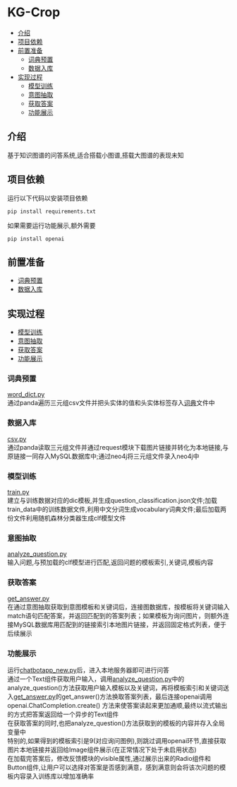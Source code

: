 # KG-Crop
- [介绍](#介绍)
- [项目依赖](#项目依赖)
- [前置准备](#前置准备)
  - [词典预置](#词典预置)
  - [数据入库](#数据入库)
- [实现过程](#实现过程)
  - [模型训练](#模型训练)
  - [意图抽取](#意图抽取)
  - [获取答案](#获取答案)
  - [功能展示](#功能展示)
## 介绍
基于知识图谱的问答系统,适合搭载小图谱,搭载大图谱的表现未知
## 项目依赖
运行以下代码以安装项目依赖  
```
pip install requirements.txt
```
如果需要运行功能展示,额外需要  
```
pip install openai
```
## 前置准备
- [词典预置](#词典预置)
- [数据入库](#数据入库)
## 实现过程
- [模型训练](#模型训练)
- [意图抽取](#意图抽取)
- [获取答案](#获取答案)
- [功能展示](#功能展示)
### 词典预置
[word_dict.py](word_dict.py)  
通过panda遍历三元组csv文件并把头实体的值和头实体标签存入[词典](word)文件中
### 数据入库
[csv.py](data_processing/csv.py)  
通过panda读取三元组文件并通过request模块下载图片链接并转化为本地链接,与原链接一同存入MySQL数据库中;通过neo4j将三元组文件录入neo4j中
### 模型训练
[train.py](train.py)  
建立与训练数据对应的dic模板,并生成question_classification.json文件;加载train_data中的训练数据文件,利用中文分词生成vocabulary词典文件;最后加载两份文件利用随机森林分类器生成clf模型文件
### 意图抽取
[analyze_question.py](analyze_question.py)  
输入问题,与预加载的clf模型进行匹配,返回问题的模板索引,关键词,模板内容
### 获取答案
[get_answer.py](get_answer.py)  
在通过意图抽取获取到意图模板和关键词后，连接图数据库，按模板将关键词输入match语句匹配答案，并返回匹配到的答案列表；如果模板为询问图片，则额外连接MySQL数据库用匹配到的链接索引本地图片链接，并返回固定格式列表，便于后续展示
### 功能展示
运行[chatbotapp_new.py](chatbotapp_new.py)后，进入本地服务器即可进行问答  
通过一个Text组件获取用户输入，调用[analyze_question.py](analyze_question.py)中的analyze_question()方法获取用户输入模板以及关键词，再将模板索引和关键词送入[get_answer.py](get_answer.py)的get_answer()方法换取答案列表，最后连接openai调用 openai.ChatCompletion.create() 方法来使答案读起来更加通顺,最终以流式输出的方式把答案返回给一个异步的Text组件  
在获取答案的同时,也把analyze_question()方法获取到的模板的内容并存入全局变量中  
特别的,如果得到的模板索引是9(对应询问图例),则跳过调用openai环节,直接获取图片本地链接并返回给Image组件展示(在正常情况下处于未启用状态)  
在加载完答案后，修改反馈模块的visible属性,通过展示出来的Radio组件和Button组件,让用户可以选择对答案是否感到满意，感到满意则会将该次问题的模板内容录入训练库以增加准确率  


